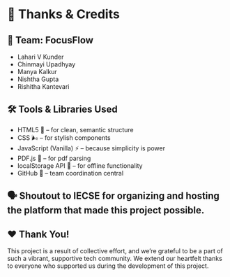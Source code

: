 # 🙏 Thanks & Credits



## 👥 Team: FocusFlow

- Lahari V Kunder 
- Chinmayi Upadhyay
- Manya Kalkur 
- Nishtha Gupta
- Rishitha Kantevari 


## 🛠️ Tools & Libraries Used



- HTML5 🧱 – for clean, semantic structure 
- CSS 🌬️ – for stylish components
- JavaScript (Vanilla) ⚡ – because simplicity is power 
- PDF.js 📄 – for pdf parsing
- localStorage API 💾 – for offline functionality 
- GitHub 🚀 – team coordination central




## 🗣️ Shoutout to IECSE for organizing and hosting the platform that made this project possible.




## ❤️ Thank You!

This project is a result of collective effort, and we’re grateful to be a part of such a vibrant, supportive tech community.
We extend our heartfelt thanks to everyone who supported us during the development of this project.


